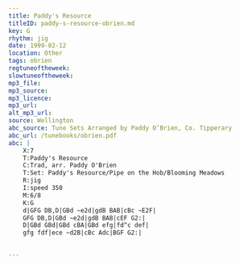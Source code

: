 ```yaml
---
title: Paddy's Resource
titleID: paddy-s-resource-obrien.md
key: G
rhythm: jig
date: 1999-02-12
location: Other
tags: obrien
regtuneoftheweek:
slowtuneoftheweek:
mp3_file:
mp3_source:
mp3_licence:
mp3_url:
alt_mp3_url:
source: Wellington
abc_source: Tune Sets Arranged by Paddy O’Brien, Co. Tipperary
abc_url: /tunebooks/obrien.pdf
abc: |
    X:7
    T:Paddy's Resource
    C:Trad, arr. Paddy O'Brien
    T:Set: Paddy's Resource/Pipe on the Hob/Blooming Meadows
    R:jig
    I:speed 350
    M:6/8
    K:G
    d|GFG DB,D|GBd ~e2d|gdB BAB|cBc ~E2F|
    GFG DB,D|GBd ~e2d|gdB BAB|cEF G2:|
    D|GBd GBd|GBd cBA|GBd efg|fd^c def|
    gfg fdf|ece ~d2B|cBc Adc|BGF G2:|
    

---
```

